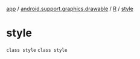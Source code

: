 [app](../../../index.md) / [android.support.graphics.drawable](../../index.md) / [R](../index.md) / [style](./index.md)

# style

`class style`
`class style`
